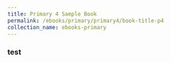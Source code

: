 ```yaml
---
title: Primary 4 Sample Book
permalink: /ebooks/primary/primary4/book-title-p4
collection_name: ebooks-primary
---
```


### test